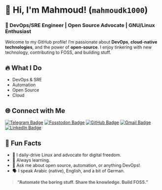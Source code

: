# 👋 Hi, I'm Mahmoud! (`mahmoudk1000`)

### 🚀 DevOps/SRE Engineer | Open Source Advocate | GNU/Linux Enthusiast

Welcome to my GitHub profile! I’m passionate about **DevOps**, **cloud-native technologies**, and the power of **open-source**. I enjoy tinkering with new technology, contributing to FOSS, and building stuff.

## 🔥 What I Do

- DevOps & SRE
- Automation
- Open Source
- Cloud

## 🌐 Connect with Me

[![Telegram Badge](https://img.shields.io/badge/Telegram-0088CC?style=flat&logo=Telegram&logoColor=white)](https://t.me/mahmoudk1000)
[![Fosstodon Badge](https://img.shields.io/badge/Fosstodon-232946?style=flat&logo=Mastodon&logoColor=white)](https://fosstodon.org/@mahmoudk1000)
[![GitHub Badge](https://img.shields.io/badge/GitHub-24292F?style=flat&logo=github&logoColor=white)](https://github.com/mahmoudk1000)
[![Gmail Badge](https://img.shields.io/badge/-Gmail-c14438?style=flat&logo=Gmail&logoColor=white&link=mahmoudk1000@gmail.com)](mailto:mahmoudk1000@gmail.com)
[![LinkedIn Badge](https://img.shields.io/badge/LinkedIn-0077B5?style=flat&logo=linkedin&logoColor=white)](https://www.linkedin.com/in/mahmoudk1000)


## 🦄 Fun Facts

- 🐧 I daily-drive Linux and advocate for digital freedom.
- 🌱 Always learning.
- 💬 Ask me about open source, automation, or anything DevOps!
- 🗣️ I speak Arabic (native), English, and a bit of German.

> **“Automate the boring stuff. Share the knowledge. Build FOSS.”**
